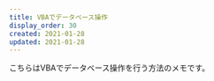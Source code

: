 ```yaml
---
title: VBAでデータベース操作
display_order: 30
created: 2021-01-28
updated: 2021-01-28
---
```

こちらはVBAでデータベース操作を行う方法のメモです。  
